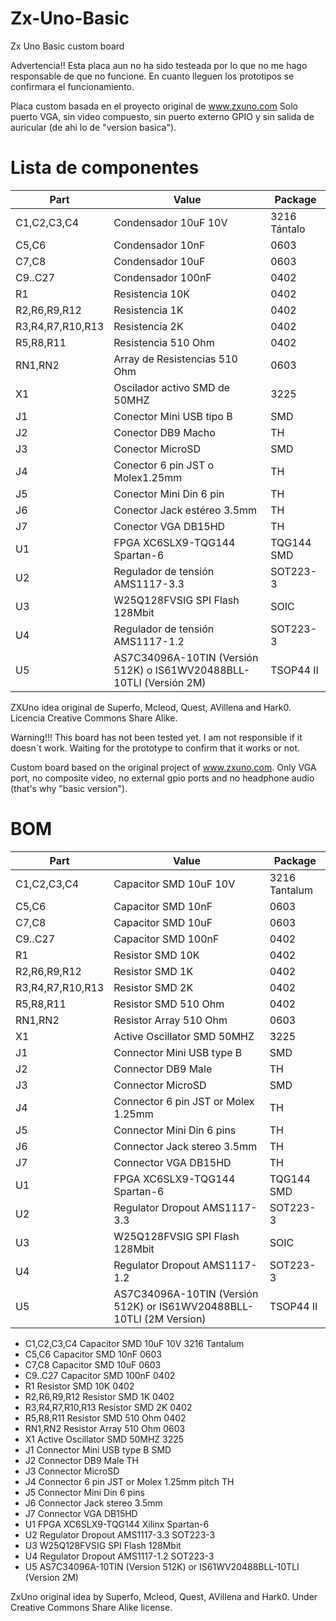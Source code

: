 # Zx-Uno-Basic
Zx Uno Basic custom board

Advertencia!! Esta placa aun no ha sido testeada por lo que no me hago responsable de que no funcione. En cuanto lleguen los prototipos se confirmara el funcionamiento.

Placa custom basada en el proyecto original de www.zxuno.com
Solo puerto VGA, sin video compuesto, sin puerto externo GPIO y sin salida de auricular (de ahi lo de "version basica").

# Lista de componentes

| Part             | Value                            | Package           |
| ---------------- | -------------------------------- | ------------------|   
| C1,C2,C3,C4      | Condensador 10uF 10V             | 3216 Tántalo      |
| C5,C6            | Condensador 10nF                 | 0603              |
| C7,C8            | Condensador 10uF                 | 0603              |
| C9..C27          | Condensador 100nF                | 0402              |
| R1               | Resistencia 10K                  | 0402              |
| R2,R6,R9,R12     | Resistencia 1K                   | 0402              |
| R3,R4,R7,R10,R13 | Resistencia 2K                   | 0402              |
| R5,R8,R11        | Resistencia 510 Ohm              | 0402              |
| RN1,RN2          | Array de Resistencias 510 Ohm    | 0603              |
| X1               | Oscilador activo SMD de 50MHZ    | 3225              |
| J1               | Conector Mini USB tipo B         | SMD               |
| J2               | Conector DB9 Macho               | TH                |
| J3               | Conector MicroSD                 | SMD               |
| J4               | Conector 6 pin JST o Molex1.25mm | TH                |
| J5               | Conector Mini Din 6 pin          | TH                |
| J6               | Conector Jack estéreo 3.5mm      | TH                |
| J7               | Conector VGA DB15HD              | TH                |
| U1               | FPGA XC6SLX9-TQG144 Spartan-6    | TQG144 SMD        | 
| U2               | Regulador de tensión AMS1117-3.3 | SOT223-3          |
| U3               | W25Q128FVSIG SPI Flash 128Mbit   | SOIC              |
| U4               | Regulador de tensión AMS1117-1.2 | SOT223-3          |
| U5               | AS7C34096A-10TIN (Versión 512K) o IS61WV20488BLL-10TLI (Versión 2M)| TSOP44 II    |


ZXUno idea original de Superfo, Mcleod, Quest, AVillena and Hark0.
Licencia Creative Commons Share Alike.



Warning!!! This board has not been tested yet. I am not responsible if it doesn´t work. Waiting for the prototype to confirm that it works or not.

Custom board based on the original project of www.zxuno.com.
Only VGA port, no composite video, no external gpio ports and no headphone audio (that's why "basic version").

# BOM

| Part             | Value                            | Package           |
| ---------------- | -------------------------------- | ------------------|   
| C1,C2,C3,C4      | Capacitor SMD 10uF 10V           | 3216 Tantalum     |
| C5,C6            | Capacitor SMD 10nF               | 0603              |
| C7,C8            | Capacitor SMD 10uF               | 0603              |
| C9..C27          | Capacitor SMD 100nF              | 0402              |
| R1               | Resistor SMD 10K                 | 0402              |
| R2,R6,R9,R12     | Resistor SMD 1K                  | 0402              |
| R3,R4,R7,R10,R13 | Resistor SMD 2K                  | 0402              |
| R5,R8,R11        | Resistor SMD 510 Ohm             | 0402              |
| RN1,RN2          | Resistor Array 510 Ohm           | 0603              |
| X1               | Active Oscillator SMD 50MHZ      | 3225              |
| J1               | Connector Mini USB type B        | SMD               |
| J2               | Connector DB9 Male               | TH                |
| J3               | Connector MicroSD                | SMD               |
| J4               | Connector 6 pin JST or Molex 1.25mm | TH                |
| J5               | Connector Mini Din 6 pins        | TH                |
| J6               | Connector Jack stereo 3.5mm      | TH                |
| J7               | Connector VGA DB15HD             | TH                |
| U1               | FPGA XC6SLX9-TQG144 Spartan-6    | TQG144 SMD        | 
| U2               | Regulator Dropout AMS1117-3.3    | SOT223-3          |
| U3               | W25Q128FVSIG SPI Flash 128Mbit   | SOIC              |
| U4               | Regulator Dropout AMS1117-1.2 | SOT223-3          |
| U5               | AS7C34096A-10TIN (Versión 512K) or IS61WV20488BLL-10TLI (2M Version)| TSOP44 II    |


- C1,C2,C3,C4        Capacitor SMD 10uF 10V 3216 Tantalum
- C5,C6              Capacitor SMD 10nF 0603
- C7,C8              Capacitor SMD 10uF 0603
- C9..C27            Capacitor SMD 100nF 0402
- R1                 Resistor SMD 10K 0402
- R2,R6,R9,R12       Resistor SMD 1K 0402
- R3,R4,R7,R10,R13   Resistor SMD 2K 0402
- R5,R8,R11          Resistor SMD 510 Ohm 0402
- RN1,RN2            Resistor Array 510 Ohm 0603
- X1                 Active Oscillator SMD 50MHZ 3225
- J1                 Connector Mini USB type B SMD
- J2                 Connector DB9 Male TH
- J3                 Connector MicroSD 
- J4                 Connector 6 pin JST or Molex 1.25mm pitch TH
- J5                 Connector Mini Din 6 pins
- J6                 Connector Jack stereo 3.5mm
- J7                 Connector VGA DB15HD
- U1                 FPGA XC6SLX9-TQG144 Xilinx Spartan-6 
- U2                 Regulator Dropout AMS1117-3.3 SOT223-3
- U3                 W25Q128FVSIG SPI Flash 128Mbit
- U4                 Regulator Dropout AMS1117-1.2 SOT223-3
- U5                 AS7C34096A-10TIN (Version 512K) or IS61WV20488BLL-10TLI (Version 2M)


ZxUno original idea by Superfo, Mcleod, Quest, AVillena and Hark0.
Under Creative Commons Share Alike license.
